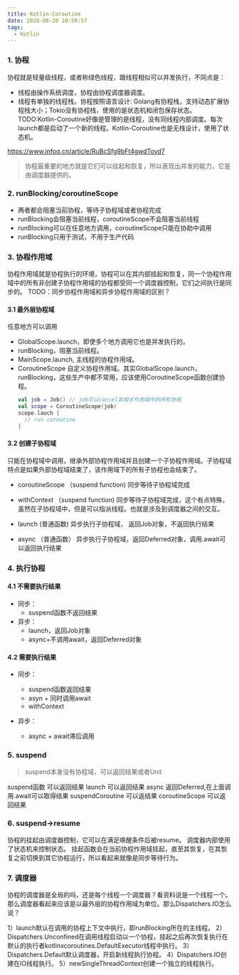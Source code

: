 ```yaml
---
title: Kotlin-Coroutine
date: 2020-08-20 10:59:57
tags:
  - Kotlin
---
```


### 1. 协程
协程就是轻量级线程，或者称绿色线程，跟线程相似可以并发执行，不同点是：
- 线程由操作系统调度，协程由协程调度器调度。
- 线程有单独的线程栈，协程按照语言设计: Golang有协程栈，支持动态扩展协程栈大小；Tokio没有协程栈，使用的是状态机和闭包保存状态。TODO:Kotlin-Coroutine好像是管理的是线程，没有同线程内部调度。每次launch都是启动了一个新的线程。Kotlin-Coroutine也是无栈设计，使用了状态机。

https://www.infoq.cn/article/RuBcSfg9bFt4gwdToyd7

> 协程最重要的地方就是它们可以挂起和恢复，所以表现出并发的能力，它是由调度器提供的。

<!-- more -->

### 2. runBlocking/coroutineScope
- 两者都会阻塞当前协程，等待子协程域或者协程完成
- runBlocking会阻塞当前线程，coroutineScope不会阻塞当前线程
- runBlocking可以在任意地方调用，coroutineScope只能在协助中调用
- runBlocking只用于测试，不用于生产代码


### 3. 协程作用域
协程作用域就是协程执行的环境，协程可以在其内部挂起和恢复，同一个协程作用域中的所有非创建子协程作用域的协程都受同一个调度器控制，它们之间执行是同步的。
TODO：同步协程作用域和异步协程作用域的区别？

#### 3.1 最外层协程域
任意地方可以调用
- GlobalScope.launch，即使多个地方调用它也是并发执行的。
- runBlocking，阻塞当前线程。
- MainScope.launch, 主线程的协程作用域。
- CoroutineScope 自定义协程作用域。其实GlobalScope.launch，runBlocking，这些生产中都不常用，应该使用CoroutineScope函数创建协程。
  ``` kotlin
  val job = Job() // job可以cancel其相关作用域中的所有协程
  val scope = CoroutineScope(job)
  scope.lauch {
    // run coroutine
  }
  ```

#### 3.2 创建子协程域
只能在协程域中调用，继承外部协程作用域并且创建一个子协程作用域。子协程域特点是如果外部协程域结束了，该作用域下的所有子协程也会结束了。

- coroutineScope （suspend function)
同步等待子协程域完成

- withContext （suspend function)
同步等待子协程域完成，这个有点特殊，虽然在子协程域中，但是可以指派线程。也就是涉及到调度器之间的交互。

- launch (普通函数)
异步执行子协程域， 返回Job对象，不返回执行结果

- async （普通函数）
异步执行子协程域，返回Deferred对象，调用.await可以返回执行结果

### 4. 执行协程
#### 4.1 不需要执行结果
- 同步：
  * suspend函数不返回结果
- 异步：
  * launch，返回Job对象
  * async+不调用await，返回Deferred对象

#### 4.2 需要执行结果
- 同步：
  * suspend函数返回结果
  * asyn + 同时调用await
  * withContext

- 异步：
  * async + await滞后调用


### 5. suspend
> suspend本身没有协程域，可以返回结果或者Unit

suspend函数 可以返回结果
launch 可以返回结果
async 返回Deferred,在上面调用.await可以取得结果
suspendCoroutine 可以返结果
coroutineScope 可以返回结果

### 6. suspend->resume
协程的挂起由调度器控制，它可以在满足唤醒条件后被resume。
调度器内部使用了状态机来控制状态。
挂起函数会在当前协程作用域挂起，直至其恢复，在其恢复之前切换到其它协程运行，所以看起来就像是同步等待行为。

### 7. 调度器
协程的调度器是全局的吗，还是每个线程一个调度器？看资料说是一个线程一个。那么调度器看起来应该是以最外层的协程作用域为单位。那么Dispatchers.IO怎么说？

1）launch默认在调用的协程上下文中执行，即runBlocking所在的主线程。
2）Dispatchers.Unconfined在调用线程启动以一个协程，挂起之后再次恢复执行在默认的执行者kotlinxcoroutines.DefaultExecutor线程中执行。
3）Dispatchers.Default默认调度器，开启新线程执行协程。
4）Dispatchers.IO创建在IO线程执行。
5）newSingleThreadContext创建一个独立的线程执行。

